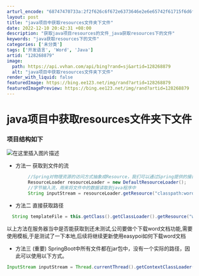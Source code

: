 ```yaml
---
arturl_encode: "68747470733a:2f2f626c6f672e6373646e2e6e65742f61715f6d6f6e65792f:61727469636c652f64657461696c732f313238323638383739"
layout: post
title: "java项目中获取resources文件夹下文件"
date: 2022-12-10 20:42:31 +08:00
description: "获取java项目resources的文件_java获取resources下的文件"
keywords: "java获取resources下的文件"
categories: ['未分类']
tags: ['开发语言', 'Word', 'Java']
artid: "128268879"
image:
  path: https://api.vvhan.com/api/bing?rand=sj&artid=128268879
  alt: "java项目中获取resources文件夹下文件"
render_with_liquid: false
featuredImage: https://bing.ee123.net/img/rand?artid=128268879
featuredImagePreview: https://bing.ee123.net/img/rand?artid=128268879
---
```


# java项目中获取resources文件夹下文件

### 项目结构如下

![在这里插入图片描述](https://i-blog.csdnimg.cn/blog_migrate/2959649b3a8007c41dc7cee2cd4bfec8.png)

* 方法一 获取到文件的流

```java
        //Spring对物理资源的访问方式抽象成Resource，我们可以通过Spring提供的接口来访问磁盘文件等数据。
        ResourceLoader resourceLoader = new DefaultResourceLoader();
        //字节输入流，用来将文件中的数据读取到java程序中
        String inputStream = resourceLoader.getResource("classpath:word/inspection.docx").getURL().getPath();

```

* 方法二 直接获取路径

```java
  String templateFile = this.getClass().getClassLoader().getResource("word/inspection.docx").getPath();

```

以上方法在服务器当中是否能获取到还未测试,公司要做个下载word文档功能,需要使用模板,于是测试了一下本地,后续将继续更新使用easypoi如何下载word文档

* 方法三 (重要) SpringBoot中所有文件都在jar包中，没有一个实际的路径，因此可以使用以下方式。

```java
InputStream inputStream = Thread.currentThread().getContextClassLoader().getResourceAsStream("word/inspection.docx");

```